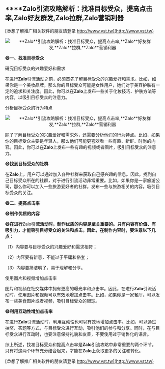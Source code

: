 ## ****Zalo**引流攻略解析：找准目标受众，提高点击率,**Zalo**好友群发,**Zalo**拉群,**Zalo**营销利器**

[😍想了解推广相关软件的朋友请登录 http://www.vst.tw](http://www.vst.tw)

 <center><img src="https://vst.tw/MP4/tuiguang/png/4.png" alt="**Zalo**引流攻略解析：找准目标受众，提高点击率,**Zalo**好友群发,**Zalo**拉群,**Zalo**营销利器"></center>

**😄一、找准目标受众**

研究目标受众的兴趣爱好和需求

在进行**Zalo**引流活动之前，必须首先了解目标受众的兴趣爱好和需求。比如，如果你是一个美妆品牌，那么你的目标受众可能是女性用户，她们对于美容护肤有一定的追求和关注度。因此，你可以在**Zalo**上发布一些关于化妆技巧、护肤方法等内容，以吸引目标受众的注意力。

分析目标受众的行为特点

 <center><img src="https://vst.tw/MP4/tuiguang/png/6.png" alt="**Zalo**引流攻略解析：找准目标受众，提高点击率,**Zalo**好友群发,**Zalo**拉群,**Zalo**营销利器"></center>

除了了解目标受众的兴趣爱好和需求外，还需要分析他们的行为特点。比如，如果你的目标受众主要是年轻人，那么他们可能更喜欢看一些有趣、新鲜、时尚的内容。因此，你可以在**Zalo**上发布一些有趣的视频或者图片，吸引目标受众的注意力。

**😄找到目标受众的社群**

在**Zalo**上，用户可以通过加入各种社群来获取自己感兴趣的信息。因此，找到自己目标受众所在的社群，对于进行引流活动非常重要。比如，如果你是一家旅游公司，那么你可以加入一些旅游爱好者的社群，发布一些与旅游相关的内容，吸引目标受众的关注。

**😄二、提高点击率**

**😄制作优质的内容**

**😄在进行**Zalo**引流活动时，制作优质的内容是至关重要的。只有内容有价值、有吸引力，才能吸引目标受众的关注和点击。因此，在制作内容时，要注意以下几点：**

（1）内容要与目标受众的兴趣爱好和需求相符；

（2）内容要有新意，不能过于平庸和俗套；

（3）内容要简洁明了，易于理解和分享。

使用图片和视频增加点击率

图片和视频在社交媒体中拥有更高的曝光率和点击率。因此，在进行**Zalo**引流活动时，使用图片和视频可以有效地增加点击率。比如，如果你是一家餐厅，可以发布一些美食图片或者视频，吸引目标受众的眼球。

**😄利用互动性增加点击率**

在进行**Zalo**引流活动时，利用互动性也可以有效地增加点击率。比如，可以通过抽奖、答题等方式，与目标受众进行互动，吸引他们的参与和分享。同时，在与目标受众进行互动时，也要注意保持礼貌和友善，不要使用过于销售化的语言。

综上所述，找准目标受众和提高点击率是**Zalo**引流攻略中非常重要的两个环节。只有将这两个环节充分结合起来，才能在**Zalo**上获取更多的关注和转化。

[😍想了解推广相关软件的朋友请登录 http://www.vst.tw](http://www.vst.tw)



